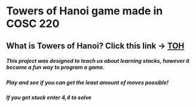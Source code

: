 # Towers of Hanoi game made in COSC 220
## What is Towers of Hanoi? Click this link -> [TOH](https://www.scientificamerican.com/article/the-tower-of-hanoi/)

##### This project was designed to teach us about learning stacks, however it became a fun way to program a game.
##### Play and see if you can get the least amount of moves possible! 
##### If you get stuck enter 4,4 to solve

